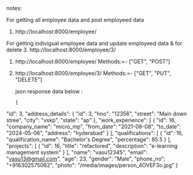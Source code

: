 notes:

For getting all employee data and post employeed data
1. http://localhost:8000/employee/
   
For getting indivigual employee data and update employeed data & for delete
3. http://localhost:8000/employee/3/



1. http://localhost:8000/employee/
   Methods:=- ["GET", "POST"]

2. http://localhost:8000/employee/3/
      Methods:=- ["GET", "PUT", "DELETE"]


   json response data below :
   ````
   {
  "id": 3,
  "address_details": {
    "id": 3,
    "hno": "12356",
    "street": "Main down stree",
    "city": "vskp",
    "state": "ap"
  },
  "work_experience": [
    {
      "id": 16,
      "company_name": "micro_mp",
      "from_date": "2021-08-08",
      "to_date": "2024-05-06",
      "address": "hyderabad"
    }
  ],
  "qualifications": [
    {
      "id": 16,
      "qualification_name": "Bachelor's Degree",
      "percentage": 85.5
    }
  ],
  "projects": [
    {
      "id": 16,
      "title": "refactored",
      "description": "e-learning management system"
    }
  ],
  "name": "vasu12345",
  "email": "vasu13@gmail.com",
  "age": 23,
  "gender": "Male",
  "phone_no": "+916302575062",
  "photo": "/media/images/person_4OVEF3o.jpg"
}

   `````

